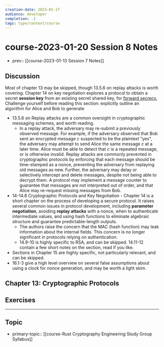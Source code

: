 ```yaml
---
creation-date: 2023-01-17
audience: developer
completion: .1
tags: type/context/course
---
```

# course-2023-01-20 Session 8 Notes
- prev:: [[course-2023-01-13 Session 7 Notes]]

## Discussion
Most of chapter 13 may be skipped, though 13.5.6 on replay attacks is worth covering.
Chapter 14 on key negotiation explores a protocol to obtain a secret **session key** from an existing secret shared key, for [forward secrecy.](https://en.wikipedia.org/wiki/Forward_secrecy) Challenge yourself before reading this section: explicitly outline an algorithm for Alice and Bob to generate
- 13.5.6 on Replay attacks are a common oversight in cryptographic messaging schemes, and worth reading.
    - In a replay attack, the adversary may re-submit a previously observed message. For example, if the adversary observed that Bob sent an encrypted message $c$ suspected to be the plaintext "yes", the adversary may attempt to send Alice the same message $c$ at a later time. Alice must be able to detect that $c$ is a repeated message, or is otherwise invalid. Replay attacks are commonly prevented in cryptographic protocols by enforcing that each message should be time-stamped as a nonce, preventing the adversary from replaying old messages as new. Further, the adversary may delay or selectively intercept and delete messages, despite not being able to decrypt them. A protocol may implement a message counter to guarantee that messages are not interpreted out of order, and that Alice may re-request missing messages from Bob.
- 14-14.8 Cryptographic Protocols and Key Negotiation - Chapter 14 is a short chapter on the process of developing a secure protocol. It raises several common issues in protocol development, including **parameter negotiation**, avoiding **replay attacks** with a nonce, when to authenticate intermediate values, and using hash functions to eliminate algebraic structure and guarantee predictable-length outputs.
    - The authors raise the concern that the MAC (hash function) may leak information about the internal fields. This concern is no longer significant in protocols relying on authentication.
    - 14.9-10 is highly specific to RSA, and can be skipped. 14.11-12 contain a few short notes on the section, read if you like.
- Sections in Chapter 15 are highly specific, not particularly relevant, and can be skipped.
- 16.1-3 give a high level overview on several false assumptions about using a clock for nonce generation, and may be worth a light skim.

Chapter 13: Cryptographic Protocols
-


## Exercises

---
## Topic
- primary-topic:: [[course-Rust Cryptography Engineering Study Group Syllabus]]